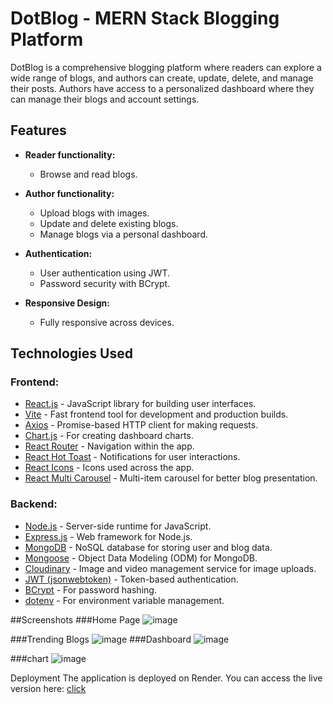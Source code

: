 # DotBlog - MERN Stack Blogging Platform

DotBlog is a comprehensive blogging platform where readers can explore a wide range of blogs, and 
authors can create, update, delete, and manage their posts. Authors have access to a personalized dashboard where they 
can manage their blogs and account settings.

## Features

- **Reader functionality:**
  - Browse and read blogs.
  
- **Author functionality:**
  - Upload blogs with images.
  - Update and delete existing blogs.
  - Manage blogs via a personal dashboard.

- **Authentication:**
  - User authentication using JWT.
  - Password security with BCrypt.
  
- **Responsive Design:**
  - Fully responsive across devices.


## Technologies Used

### Frontend:
- [React.js](https://reactjs.org/) - JavaScript library for building user interfaces.
- [Vite](https://vitejs.dev/) - Fast frontend tool for development and production builds.
- [Axios](https://axios-http.com/) - Promise-based HTTP client for making requests.
- [Chart.js](https://www.chartjs.org/) - For creating dashboard charts.
- [React Router](https://reactrouter.com/) - Navigation within the app.
- [React Hot Toast](https://react-hot-toast.com/) - Notifications for user interactions.
- [React Icons](https://react-icons.github.io/react-icons/) - Icons used across the app.
- [React Multi Carousel](https://www.npmjs.com/package/react-multi-carousel) - Multi-item carousel for better blog presentation.

### Backend:
- [Node.js](https://nodejs.org/en/) - Server-side runtime for JavaScript.
- [Express.js](https://expressjs.com/) - Web framework for Node.js.
- [MongoDB](https://www.mongodb.com/) - NoSQL database for storing user and blog data.
- [Mongoose](https://mongoosejs.com/) - Object Data Modeling (ODM) for MongoDB.
- [Cloudinary](https://cloudinary.com/) - Image and video management service for image uploads.
- [JWT (jsonwebtoken)](https://jwt.io/) - Token-based authentication.
- [BCrypt](https://www.npmjs.com/package/bcrypt) - For password hashing.
- [dotenv](https://www.npmjs.com/package/dotenv) - For environment variable management.


##Screenshots
###Home Page
![image](https://github.com/user-attachments/assets/2c764e0e-c3d4-41b9-aef7-0ae8fe6dbb6a)

###Trending Blogs 
![image](https://github.com/user-attachments/assets/0b23eea0-8b26-4324-940d-173a8086c635)
 ###Dashboard
 ![image](https://github.com/user-attachments/assets/1db8aca8-ba52-4b90-85e3-f1c0d5d25a5f)

###chart
![image](https://github.com/user-attachments/assets/73fe9e65-c055-4046-bf06-c01becce3202)




Deployment
The application is deployed on Render. You can access the live version here:     [click](https://b-log-app.vercel.app/)









